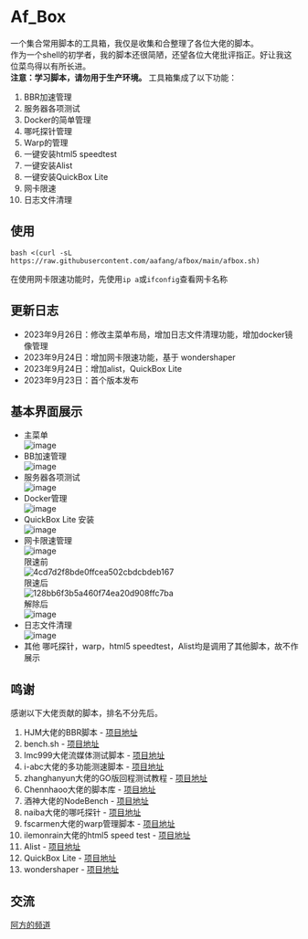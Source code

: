 # Af_Box
一个集合常用脚本的工具箱，我仅是收集和合整理了各位大佬的脚本。  
作为一个shell的初学者，我的脚本还很简陋，还望各位大佬批评指正。好让我这位菜鸟得以有所长进。  
**注意：学习脚本，请勿用于生产环境。**
工具箱集成了以下功能：
1. BBR加速管理
2. 服务器各项测试
3. Docker的简单管理
4. 哪吒探针管理
5. Warp的管理
6. 一键安装html5 speedtest
7. 一键安装Alist
8. 一键安装QuickBox Lite
9. 网卡限速
10. 日志文件清理
## 使用
```
bash <(curl -sL https://raw.githubusercontent.com/aafang/afbox/main/afbox.sh)
```
在使用网卡限速功能时，先使用```ip a```或```ifconfig```查看网卡名称
## 更新日志
- 2023年9月26日：修改主菜单布局，增加日志文件清理功能，增加docker镜像管理
- 2023年9月24日：增加网卡限速功能，基于 wondershaper
- 2023年9月24日：增加alist，QuickBox Lite
- 2023年9月23日：首个版本发布
## 基本界面展示
- 主菜单  
![image](https://github.com/aafang/afbox/assets/145802153/1003c57c-2e58-4a3e-8cad-e1f8ef3cdacf)  
- BB加速管理  
![image](https://github.com/aafang/afbox/assets/145802153/1cdf8044-f52b-4d6a-93ad-999ed95e1b4d)
- 服务器各项测试  
![image](https://github.com/aafang/afbox/assets/145802153/cf33f8ec-210d-49de-b171-08bbf3183008)
- Docker管理  
![image](https://github.com/aafang/afbox/assets/145802153/913e7f31-adf1-44eb-91c5-5b5111d1b4f1)
- QuickBox Lite 安装  
![image](https://github.com/aafang/afbox/assets/145802153/ae784ba2-4f24-414a-8fd9-8a57e0f7f32f)
- 网卡限速管理  
![image](https://github.com/aafang/afbox/assets/145802153/9cb583e6-3882-4dd2-88d5-38c69e36eccb)  
限速前  
![4cd7d2f8bde0ffcea502cbdcbdeb167](https://github.com/aafang/afbox/assets/145802153/d26e09c9-a0ce-4ccc-bfd5-d1a5dae0b35a)  
限速后  
![128bb6f3b5a460f74ea20d908ffc7ba](https://github.com/aafang/afbox/assets/145802153/bf1bb521-a3e0-43e7-932f-2b1ae28fe841)  
解除后  
![image](https://github.com/aafang/afbox/assets/145802153/bc874578-b1e0-4c3d-a5d7-25a5da08fb10)
- 日志文件清理  
![image](https://github.com/aafang/afbox/assets/145802153/375aef17-2141-4e31-82ed-0ff2f2547a49)
- 其他
哪吒探针，warp，html5 speedtest，Alist均是调用了其他脚本，故不作展示
## 鸣谢
感谢以下大佬贡献的脚本，排名不分先后。  
1. HJM大佬的BBR脚本 - [项目地址](https://blog.ylx.me/archives/783.html)
2. bench.sh - [项目地址](https://bench.sh/)
3. lmc999大佬流媒体测试脚本 - [项目地址](https://github.com/lmc999/RegionRestrictionCheck)
4. i-abc大佬的多功能测速脚本 - [项目地址](https://github.com/i-abc/Speedtest)
5. zhanghanyun大佬的GO版回程测试教程 - [项目地址](https://github.com/zhanghanyun/backtrace)
6. Chennhaoo大佬的脚本库 - [项目地址](https://github.com/Chennhaoo/Shell_Bash)
7. 酒神大佬的NodeBench - [项目地址](https://www.nodeseek.com/post-11619-1)
8. naiba大佬的哪吒探针 - [项目地址](https://github.com/naiba/nezha)
9. fscarmen大佬的warp管理脚本 - [项目地址](https://gitlab.com/fscarmen/warp)
10. ilemonrain大佬的html5 speed test - [项目地址](https://hub.docker.com/r/ilemonrain/html5-speedtest/#!)
11. Alist - [项目地址](https://github.com/alist-org/alist)
12. QuickBox Lite - [项目地址](https://wiki.ptbox.dev/zh-Hans/)
13. wondershaper - [项目地址](https://github.com/magnific0/wondershaper)
## 交流
[阿方的频道](https://t.me/afangcp)
